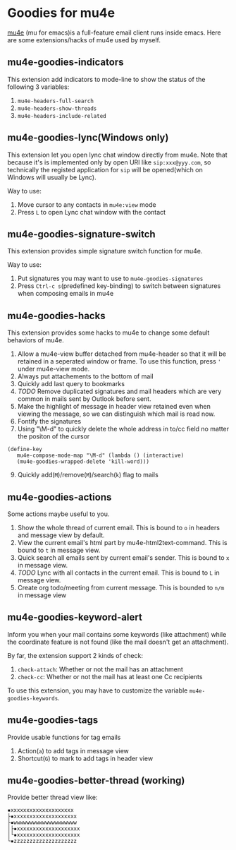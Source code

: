 Goodies for mu4e
================

[mu4e](https://github.com/djcb/mu) (mu for emacs)is a
full-feature email client runs inside emacs. Here are some
extensions/hacks of mu4e used by myself.

mu4e-goodies-indicators
-----------------------

This extension add indicators to mode-line to show the status of
the following 3 variables:

1. `mu4e-headers-full-search`
2. `mu4e-headers-show-threads`
3. `mu4e-headers-include-related`

mu4e-goodies-lync(Windows only)
-----------------

This extension let you open lync chat window directly from mu4e.
Note that because it's is implemented only by open URI like
`sip:xxx@yyy.com`, so technically the registed application for
`sip` will be opened(which on Windows will usually be Lync).

Way to use:

1. Move cursor to any contacts in `mu4e:view` mode
2. Press `L` to open Lync chat window with the contact


mu4e-goodies-signature-switch
-----------------------------

This extension provides simple signature switch function for mu4e.

Way to use:

1. Put signatures you may want to use to `mu4e-goodies-signatures`
2. Press `Ctrl-c s`(predefined key-binding) to switch between
   signatures when composing emails in mu4e


mu4e-goodies-hacks
------------------

This extension provides some hacks to mu4e to change some
default behaviors of mu4e.

1. Allow a mu4e-view buffer detached from mu4e-header so that it will be
   retained in a seperated window or frame. To use this function, press
   `'` under mu4e-view mode.
2. Always put attachements to the bottom of mail
3. Quickly add last query to bookmarks
4. *TODO* Remove duplicated signatures and mail headers which are very common
   in mails sent by Outlook before sent.
5. Make the highlight of message in header view retained even when
   viewing the message, so we can distinguish which mail is read now.
6. Fontify the signatures
7. Using "\M-d" to quickly delete the whole address in to/cc field no
   matter the positon of the cursor 
``` 
(define-key
   mu4e-compose-mode-map "\M-d" (lambda () (interactive)
   (mu4e-goodies-wrapped-delete 'kill-word))) 
```
9. Quickly add(`M`)/remove(`M`)/search(`k`) flag to mails


mu4e-goodies-actions
--------------------

Some actions maybe useful to you.

1. Show the whole thread of current email. This is bound to `o` in
   headers and message view by default.
2. View the current email's html part by mu4e-html2text-command. This
   is bound to `t` in message view.
3. Quick search all emails sent by current email's sender. This is
   bound to `x` in message view.
4. *TODO* Lync with all contacts in the current email. This is bound
   to `L` in message view.
5. Create org todo/meeting from current message. This is bounded to
   `n/m` in message view

mu4e-goodies-keyword-alert
--------------------------

Inform you when your mail contains some keywords (like attachment)
while the coordinate feature is not found (like the mail doesn't get
an attachment).

By far, the extension support 2 kinds of check:

1. `check-attach`: Whether or not the mail has an attachment
2. `check-cc`: Whether or not the mail has at least one Cc recipients

To use this extension, you may have to customize the variable
`mu4e-goodies-keywords`.

mu4e-goodies-tags
--------------------------

Provide usable functions for tag emails

1. Action(`a`) to add tags in message view
2. Shortcut(`G`) to mark to add tags in header view

mu4e-goodies-better-thread (working)
--------------------------

Provide better thread view like:

```
▪xxxxxxxxxxxxxxxxxxxx
├▪xxxxxxxxxxxxxxxxxxxx
├▪wwwwwwwwwwwwwwwwwwww
│├▪xxxxxxxxxxxxxxxxxxxx
│└▪xxxxxxxxxxxxxxxxxxxx
└▪zzzzzzzzzzzzzzzzzzzz
```

